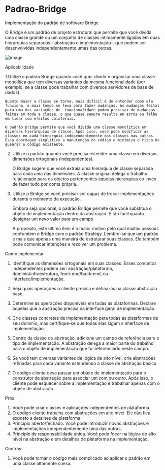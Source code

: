 # Padrao-Bridge
Implementação do padrão de software Bridge

O Bridge é um padrão de projeto estrutural que permite que você divida uma classe grande ou um conjunto de classes intimamente ligadas em duas hierarquias separadas—abstração e implementação—que podem ser desenvolvidas independentemente umas das outras.

![image](https://user-images.githubusercontent.com/88672689/205537360-5290b09e-9189-43ec-9615-344d2dc66c2e.png)

Aplicabilidade

1.Utilize o padrão Bridge quando você quer dividir e organizar uma classe monolítica que tem diversas variantes da mesma funcionalidade (por exemplo, se a classe pode trabalhar com diversos servidores de base de dados).

    Quanto maior a classe se torna, mais difícil é de entender como ela funciona, e mais tempo se leva para fazer mudanças. As mudanças feitas para uma das variações de  funcionalidade podem precisar de mudanças feitas em toda a classe, o que quase sempre resulta em erros ou falha em lidar com efeitos colaterais.

    O padrão Bridge permite que você divida uma classe monolítica em diversas hierarquias de classe. Após isso, você pode modificar as classes em cada hierarquia independentemente das classes nas outras. Essa abordagem simplifica a manutenção do código e minimiza o risco de quebrar o código existente.
  
2. Utilize o padrão quando você precisa estender uma classe em diversas dimensões ortogonais (independentes).

    O Bridge sugere que você extraia uma hierarquia de classe separada para cada uma das dimensões. A classe original delega o trabalho relacionado para os objetos pertencentes àquelas hierarquias ao invés de fazer tudo por conta própria.
  
3. Utilize o Bridge se você precisar ser capaz de trocar implementações durante o momento de execução.

    Embora seja opcional, o padrão Bridge permite que você substitua o objeto de implementação dentro da abstração. É tão fácil quanto designar um novo valor para um campo.

    A propósito, este último item é o maior motivo pelo qual muitas pessoas confundem o Bridge com o padrão Strategy. Lembre-se que um padrão é mais que apenas uma maneira de estruturar suas classes. Ele também pode comunicar intenções e resolver um problema.
  
Como implementar
1. Identifique as dimensões ortogonais em suas classes. Esses conceitos independentes podem ser: abstração/plataforma, domínio/infraestrutura, front-end/back-end, ou interface/implementação.

2. Veja quais operações o cliente precisa e defina-as na classe abstração base.

3. Determine as operações disponíveis em todas as plataformas. Declare aquelas que a abstração precisa na interface geral de implementação.

4. Crie classes concretas de implementação para todas as plataformas de seu domínio, mas certifique-se que todas elas sigam a interface de implementação.

5. Dentro da classe de abstração, adicione um campo de referência para o tipo de implementação. A abstração delega a maior parte do trabalho para o objeto de implementação que foi referenciado neste campo.

6. Se você tem diversas variantes de lógica de alto nível, crie abstrações refinadas para cada variante estendendo a classe de abstração básica.

7. O código cliente deve passar um objeto de implementação para o construtor da abstração para associar um com ou outro. Após isso, o cliente pode esquecer sobre a implementação e trabalhar apenas com o objeto de abstração.

Prós:
  1. Você pode criar classes e aplicações independentes de plataforma.
  2. O código cliente trabalha com abstrações em alto nível. Ele não fica exposto a detalhes de plataforma.
  3. Princípio aberto/fechado. Você pode introduzir novas abstrações e implementações independentemente uma das outras.
  4. Princípio de responsabilidade única. Você pode focar na lógica de alto nível na abstração e em detalhes de plataforma na implementação.
 
Contras:
  1. Você pode tornar o código mais complicado ao aplicar o padrão em uma classe altamente coesa.
